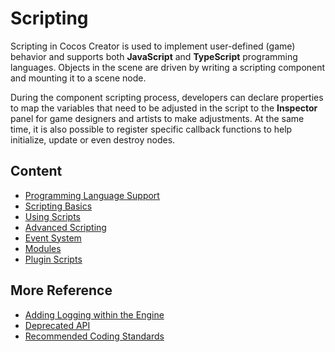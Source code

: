 # Scripting

Scripting in Cocos Creator is used to implement user-defined (game) behavior and supports both **JavaScript** and **TypeScript** programming languages. Objects in the scene are driven by writing a scripting component and mounting it to a scene node.

During the component scripting process, developers can declare properties to map the variables that need to be adjusted in the script to the **Inspector** panel for game designers and artists to make adjustments. At the same time, it is also possible to register specific callback functions to help initialize, update or even destroy nodes.

## Content

- [Programming Language Support](./language-support.md)
- [Scripting Basics](./script-basics.md)
- [Using Scripts](./usage.md)
- [Advanced Scripting](./reference-class.md)
- [Event System](../engine/event/index.md)
- [Modules](./modules/index.md)
- [Plugin Scripts](./external-scripts.md)

## More Reference

- [Adding Logging within the Engine](./log.md)
- [Deprecated API](./deprecated.md)
- [Recommended Coding Standards](./reference/coding-standards.md)
